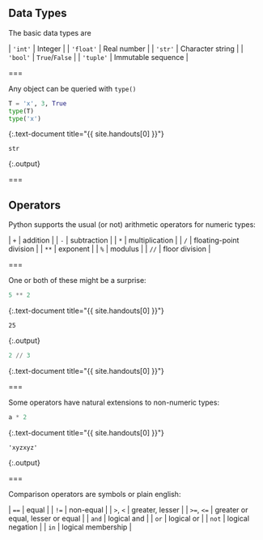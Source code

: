 ---
---

## Data Types

The basic data types are

| `'int'`   | Integer            |
| `'float'` | Real number        |
| `'str'`   | Character string   |
| `'bool'`  | `True`/`False`     |
| `'tuple'` | Immutable sequence |

===

Any object can be queried with `type()` 


~~~python
T = 'x', 3, True
type(T)
type('x')
~~~
{:.text-document title="{{ site.handouts[0] }}"}

~~~
str
~~~
{:.output}



===

## Operators

Python supports the usual (or not) arithmetic operators for numeric types:

| `+`  | addition                |
| `-`  | subtraction             |
| `*`  | multiplication          |
| `/`  | floating-point division |
| `**` | exponent                |
| `%`  | modulus                 |
| `//` | floor division          |

===

One or both of these might be a surprise:


~~~python
5 ** 2
~~~
{:.text-document title="{{ site.handouts[0] }}"}

~~~
25
~~~
{:.output}




~~~python
2 // 3
~~~
{:.text-document title="{{ site.handouts[0] }}"}



===

Some operators have natural extensions to non-numeric types:


~~~python
a * 2
~~~
{:.text-document title="{{ site.handouts[0] }}"}

~~~
'xyzxyz'
~~~
{:.output}



===

Comparison operators are symbols or plain english:

| `==`       | equal                             |
| `!=`       | non-equal                         |
| `>`, `<`   | greater, lesser                   |
| `>=`, `<=` | greater or equal, lesser or equal |
| `and`      | logical and                       |
| `or`       | logical or                        |
| `not`      | logical negation                  |
| `in`       | logical membership                |
